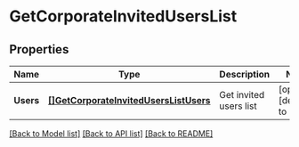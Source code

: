 # GetCorporateInvitedUsersList

## Properties
Name | Type | Description | Notes
------------ | ------------- | ------------- | -------------
**Users** | [**[]GetCorporateInvitedUsersListUsers**](GetCorporateInvitedUsersListUsers.md) | Get invited users list | [optional] [default to null]

[[Back to Model list]](../README.md#documentation-for-models) [[Back to API list]](../README.md#documentation-for-api-endpoints) [[Back to README]](../README.md)


